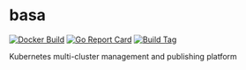 # basa

[![Docker Build](https://github.com/kubeservice-stack/basa/actions/workflows/docker-image.yml/badge.svg)](https://github.com/kubeservice-stack/basa/actions/workflows/docker-image.yml)
[![Go Report Card](https://goreportcard.com/badge/github.com/kubeservice-stack/basa)](https://goreportcard.com/report/github.com/kubeservice-stack/basa)
[![Build Tag](https://img.shields.io/github/tag/kubeservice-stack/basa.svg)](https://github.com/kubeservice-stack/basa/releases)


Kubernetes multi-cluster management and publishing platform
